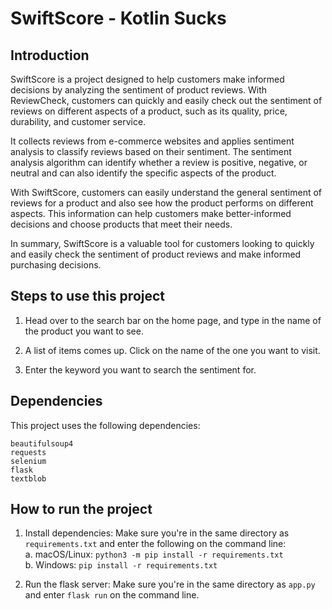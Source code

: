 # SwiftScore - Kotlin Sucks

## Introduction

SwiftScore is a project designed to help customers make informed decisions by analyzing the sentiment of product reviews. With ReviewCheck, customers can quickly and easily check out the sentiment of reviews on different aspects of a product, such as its quality, price, durability, and customer service.

It collects reviews from e-commerce websites and applies sentiment analysis to classify reviews based on their sentiment. The sentiment analysis algorithm can identify whether a review is positive, negative, or neutral and can also identify the specific aspects of the product.

With SwiftScore, customers can easily understand the general sentiment of reviews for a product and also see how the product performs on different aspects. This information can help customers make better-informed decisions and choose products that meet their needs.

In summary, SwiftScore is a valuable tool for customers looking to quickly and easily check the sentiment of product reviews and make informed purchasing decisions.

## Steps to use this project

1. Head over to the search bar on the home page, and type in the name of the product you want to see.

2. A list of items comes up. Click on the name of the one you want to visit.

3. Enter the keyword you want to search the sentiment for.

## Dependencies
 This project uses the following dependencies:

```
beautifulsoup4
requests
selenium
flask
textblob 
```

## How to run the project

1. Install dependencies: Make sure you're in the same directory as `requirements.txt` and enter the following on the command line:  
    a. macOS/Linux:  `python3 -m pip install -r requirements.txt`  
    b. Windows: `pip install -r requirements.txt`

2. Run the flask server: Make sure you're in the same directory as `app.py` and enter `flask run` on the command line.



